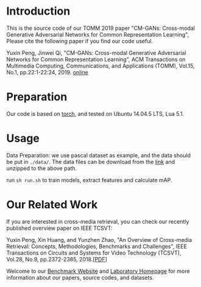 # Introduction

This is the source code of our TOMM 2019 paper "CM-GANs: Cross-modal Generative Adversarial Networks for Common Representation Learning", Please cite the following paper if you find our code useful.

Yuxin Peng, Jinwei Qi, "CM-GANs: Cross-modal Generative Adversarial Networks for Common Representation Learning", ACM Transactions on Multimedia Computing, Communications, and Applications (TOMM), Vol.15, No.1, pp.22:1-22:24, 2019. [online](https://dl.acm.org/citation.cfm?id=3284750)

# Preparation
Our code is based on [torch](http://torch.ch/docs/getting-started.html), and tested on Ubuntu 14.04.5 LTS, Lua 5.1.

# Usage
Data Preparation: we use pascal dataset as example, and the data should be put in `./data/`.
The data files can be download from the [link](http://59.108.48.34/tiki/tiki-download_file.php?fileId=1011) and unzipped to the above path.

run `sh run.sh` to train models, extract features and calculate mAP.

# Our Related Work
If you are interested in cross-media retrieval, you can check our recently published overview paper on IEEE TCSVT:

Yuxin Peng, Xin Huang, and Yunzhen Zhao, "An Overview of Cross-media Retrieval: Concepts, Methodologies, Benchmarks and Challenges", IEEE Transactions on Circuits and Systems for Video Technology (TCSVT), Vol.28, No.9, pp.2372-2385, 2018.[[PDF]](http://59.108.48.34/tiki/download_paper.php?fileId=201827)

Welcome to our [Benchmark Website](http://www.icst.pku.edu.cn/mipl/xmedia) and [Laboratory Homepage](http://www.icst.pku.edu.cn/mipl) for more information about our papers, source codes, and datasets.
